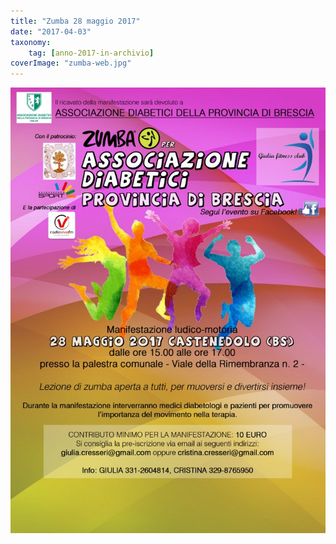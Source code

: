 ```yaml
---
title: "Zumba 28 maggio 2017"
date: "2017-04-03"
taxonomy: 
    tag: [anno-2017-in-archivio]
coverImage: "zumba-web.jpg"
---
```


![](images/zumba-web.jpg)
